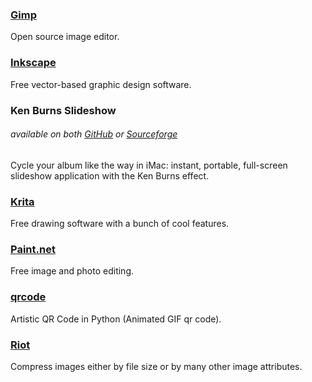 ### [Gimp](http://www.gimp.org/)

Open source image editor.

### [Inkscape](https://inkscape.org/en/)

Free vector-based graphic design software.

### Ken Burns Slideshow

###### available on both [GitHub](https://github.com/changbowen/Ken-Burns-Slideshow) or [Sourceforge](https://sourceforge.net/projects/ken-burns-slideshow/)

Cycle your album like the way in iMac: instant, portable, full-screen slideshow application with the Ken Burns effect.

### [Krita](https://krita.org/)

Free drawing software with a bunch of cool features.

### [Paint.net](http://www.getpaint.net/index.html)

Free image and photo editing.

### [**qrcode**](https://github.com/sylnsfar/qrcode)

Artistic QR Code in Python \(Animated GIF qr code\).

### [Riot](http://luci.criosweb.ro/riot/)

Compress images either by file size or by many other image attributes.

